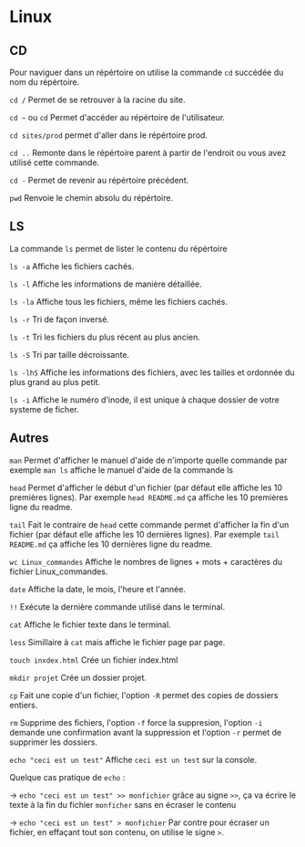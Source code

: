 # Linux

## CD

Pour naviguer dans un répértoire on utilise la commande `cd` succédée du nom du répértoire.

`cd /` Permet de se retrouver à la racine du site.

`cd ~` ou `cd` Permet d'accéder au répértoire de l'utilisateur.

`cd sites/prod` permet d'aller dans le répértoire prod.

`cd ..` Remonte dans le répértoire parent à partir de l'endroit ou vous avez utilisé cette commande.

`cd -` Permet de revenir au répértoire précédent.

`pwd` Renvoie le chemin absolu du répértoire.

## LS

La commande `ls` permet de lister le contenu du répértoire

`ls -a` Affiche les fichiers cachés.

`ls -l` Affiche les informations de manière détaillée.

`ls -la` Affiche tous les fichiers, même les fichiers cachés.

`ls -r` Tri de façon inversé.

`ls -t` Tri les fichiers du plus récent au plus ancien.

`ls -S` Tri par taille décroissante.

`ls -lhS` Affiche les informations des fichiers, avec les tailles et ordonnée du plus grand au plus petit.

`ls -i` Affiche le numéro d'inode, il est unique à chaque dossier de votre systeme de ficher.


## Autres

`man` Permet d'afficher le manuel d'aide de n'importe quelle commande par exemple `man ls` affiche le manuel d'aide de la commande ls

`head` Permet d'afficher le début d'un fichier (par défaut elle affiche les 10 premières lignes). Par exemple `head README.md` ça affiche les 10 premières ligne du readme.

`tail` Fait le contraire de `head` cette commande permet d'afficher la fin d'un fichier (par défaut elle affiche les 10 dernières lignes). Par exemple `tail README.md` ça affiche les 10 dernières ligne du readme.

 `wc Linux_commandes` Affiche le nombres de lignes + mots + caractères du fichier Linux_commandes.

 `date` Affiche la date, le mois, l'heure et l'année.

`!!` Exécute la dernière commande utilisé dans le terminal.

`cat` Affiche le fichier texte dans le terminal.

`less` Simillaire à `cat` mais affiche le fichier page par page.

`touch inxdex.html` Crée un fichier index.html

`mkdir projet` Crée un dossier projet. 

`cp` Fait une copie d'un fichier, l'option `-R` permet des copies de dossiers entiers.

`rm` Supprime des fichiers, l'option `-f` force la suppresion, l'option `-i` demande une confirmation avant la suppression et l'option `-r` permet de supprimer les dossiers.

`echo "ceci est un test"` Affiche `ceci est un test` sur la console.

Quelque cas pratique de `echo` : 

-> `echo "ceci est un test" >> monfichier` grâce au signe `>>`, ça va écrire le texte à la fin du fichier `monficher` sans en écraser le contenu

-> `echo "ceci est un test" > monfichier` Par contre pour écraser un fichier, en effaçant tout son contenu, on utilise le signe `>`.




